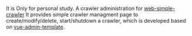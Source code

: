 It is Only for personal study.
A crawler administration for [web-simple-crawler](https://github.com/chowsGh/web-simple-crawler)
It provides simple crawler managment page to create/modify/delete, start/shutdown a crawler, which is developed based on [vue-admin-template](https://github.com/PanJiaChen/vue-admin-template).
